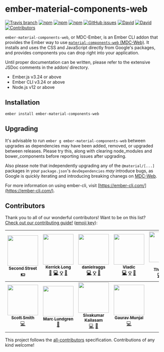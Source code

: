 # ember-material-components-web

[![Travis branch](https://img.shields.io/travis/secondstreet/ember-material-components-web/master.svg)](https://travis-ci.org/secondstreet/ember-material-components-web)
[![npm](https://img.shields.io/npm/dw/ember-material-components-web.svg)](https://www.npmjs.com/package/ember-material-components-web)
[![npm](https://img.shields.io/npm/v/ember-material-components-web.svg)](https://www.npmjs.com/package/ember-material-components-web)
[![npm](https://img.shields.io/npm/l/ember-material-components-web.svg)](https://choosealicense.com/licenses/mit/)
[![GitHub issues](https://img.shields.io/github/issues/secondstreet/ember-material-components-web.svg)](https://github.com/secondstreet/ember-material-components-web/issues)
[![David](https://img.shields.io/david/dev/secondstreet/ember-material-components-web.svg)](https://david-dm.org/secondstreet/ember-material-components-web?type=dev)
[![David](https://img.shields.io/david/secondstreet/ember-material-components-web.svg)](https://david-dm.org/secondstreet/ember-material-components-web)
[![Contributors](https://img.shields.io/badge/all_contributors-7-brightgreen.svg)](#contributors)

`ember-material-components-web`, or MDC-Ember, is an Ember CLI addon that provides the Ember way to use [`material-components-web` (MDC-Web)](https://material.io/components/web/). It installs and uses the CSS and JavaScript directly from Google's packages, and provides components you can drop right into your application.

Until proper documentation can be written, please refer to the extensive JSDoc comments in the addon/ directory.

* Ember.js v3.24 or above
* Ember CLI v3.24 or above
* Node.js v12 or above


## Installation

```
ember install ember-material-components-web
```

## Upgrading

It's advisable to run `ember g ember-material-components-web` between upgrades as dependencies may have been added, removed, or upgraded between releases. Please try this, along with clearing node_modules and bower_components before reporting issues after upgrading.

Also please note that independently upgrading any of the `@material/[...]` packages in your `package.json`'s `devDependencies` _may_ introduce bugs, as Google is quickly iterating and introducing breaking chanegs on [MDC-Web](https://material.io/components/web/).

For more information on using ember-cli, visit [https://ember-cli.com/](https://ember-cli.com/).

## Contributors

Thank you to all of our wonderful contributors! Want to be on this list? [Check out our contributing guide!](https://github.com/secondstreet/ember-material-components-web/blob/master/CONTRIBUTING.md) ([emoji key](https://github.com/kentcdodds/all-contributors#emoji-key)):


<!-- ALL-CONTRIBUTORS-LIST:START - Do not remove or modify this section -->
<!-- prettier-ignore -->
| [<img src="https://avatars2.githubusercontent.com/u/4250958?v=4" width="100px;"/><br /><sub><b>Second Street</b></sub>](http://secondstreet.com)<br />[💵](#financial-secondstreet "Financial") | [<img src="https://avatars1.githubusercontent.com/u/552093?v=4" width="100px;"/><br /><sub><b>Kerrick Long</b></sub>](https://kerricklong.com/)<br />[💬](#question-Kerrick "Answering Questions") [💻](https://github.com/secondstreet/ember-material-components-web/commits?author=Kerrick "Code") [💡](#example-Kerrick "Examples") [👀](#review-Kerrick "Reviewed Pull Requests") | [<img src="https://avatars0.githubusercontent.com/u/9326399?v=4" width="100px;"/><br /><sub><b>danielraggs</b></sub>](https://github.com/danielraggs)<br />[💻](https://github.com/secondstreet/ember-material-components-web/commits?author=danielraggs "Code") [💡](#example-danielraggs "Examples") [👀](#review-danielraggs "Reviewed Pull Requests") | [<img src="https://avatars3.githubusercontent.com/u/20466869?v=4" width="100px;"/><br /><sub><b>Vladic</b></sub>](https://github.com/vkkostin)<br />[💻](https://github.com/secondstreet/ember-material-components-web/commits?author=vkkostin "Code") [💡](#example-vkkostin "Examples") [👀](#review-vkkostin "Reviewed Pull Requests") | [<img src="https://avatars2.githubusercontent.com/u/6677376?v=4" width="100px;"/><br /><sub><b>Matt Thouvenot</b></sub>](https://github.com/mthouve)<br />[💻](https://github.com/secondstreet/ember-material-components-web/commits?author=mthouve "Code") [💡](#example-mthouve "Examples") [👀](#review-mthouve "Reviewed Pull Requests") | [<img src="https://avatars2.githubusercontent.com/u/948512?v=4" width="100px;"/><br /><sub><b>Nathan Dauber</b></sub>](https://github.com/KnownSubset)<br />[💻](https://github.com/secondstreet/ember-material-components-web/commits?author=KnownSubset "Code") [📖](https://github.com/secondstreet/ember-material-components-web/commits?author=KnownSubset "Documentation") [💡](#example-KnownSubset "Examples") | [<img src="https://avatars3.githubusercontent.com/u/296167?v=4" width="100px;"/><br /><sub><b>Jack Anderson</b></sub>](https://janderson.me)<br />[🐛](https://github.com/secondstreet/ember-material-components-web/issues?q=author%3AJackCA "Bug reports") [💻](https://github.com/secondstreet/ember-material-components-web/commits?author=JackCA "Code") |
| :---: | :---: | :---: | :---: | :---: | :---: | :---: |
| [<img src="https://avatars1.githubusercontent.com/u/5567126?v=4" width="100px;"/><br /><sub><b>Scott Smith</b></sub>](http://www.secondstreet.com)<br />[💻](https://github.com/secondstreet/ember-material-components-web/commits?author=scottosmith "Code") | [<img src="https://avatars1.githubusercontent.com/u/1154834?v=4" width="100px;"/><br /><sub><b>Marc Lundgren</b></sub>](http://marclundgren.github.io/)<br />[🐛](https://github.com/secondstreet/ember-material-components-web/issues?q=author%3Amarclundgren "Bug reports") | [<img src="https://avatars3.githubusercontent.com/u/604117?v=4" width="100px;"/><br /><sub><b>Sivakumar Kailasam</b></sub>](https://www.linkedin.com/in/sivakumar-kailasam/)<br />[💻](https://github.com/secondstreet/ember-material-components-web/commits?author=sivakumar-kailasam "Code") [📖](https://github.com/secondstreet/ember-material-components-web/commits?author=sivakumar-kailasam "Documentation") | [<img src="https://avatars.githubusercontent.com/u/313960?v=4" width="100px;"/><br /><sub><b>Gaurav Munjal</b></sub>](http://gaurav0.github.io)<br />[💻](https://github.com/secondstreet/ember-material-components-web/commits?author=Gaurav0 "Code") |
<!-- ALL-CONTRIBUTORS-LIST:END -->

This project follows the [all-contributors](https://github.com/kentcdodds/all-contributors) specification. Contributions of any kind welcome!
